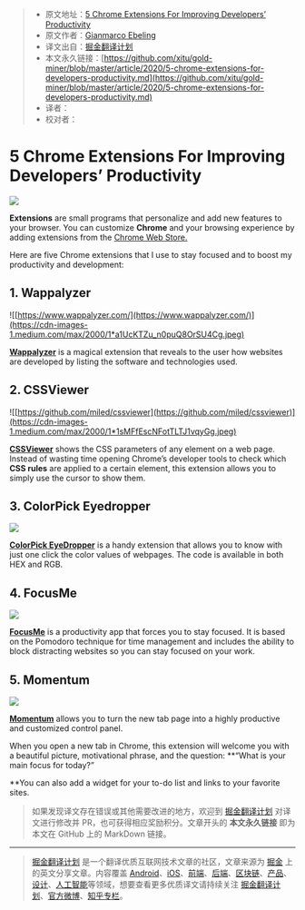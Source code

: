 > * 原文地址：[5 Chrome Extensions For Improving Developers’ Productivity](https://medium.com/javascript-in-plain-english/5-chrome-extensions-for-developers-productivity-11de7c343e58)
> * 原文作者：[Gianmarco Ebeling](https://medium.com/@ebelinggianmarco)
> * 译文出自：[掘金翻译计划](https://github.com/xitu/gold-miner)
> * 本文永久链接：[https://github.com/xitu/gold-miner/blob/master/article/2020/5-chrome-extensions-for-developers-productivity.md](https://github.com/xitu/gold-miner/blob/master/article/2020/5-chrome-extensions-for-developers-productivity.md)
> * 译者：
> * 校对者：

# 5 Chrome Extensions For Improving Developers’ Productivity

![](https://cdn-images-1.medium.com/max/2070/1*uPEdYbuRJZtwpa8YfgBefw.jpeg)

**Extensions** are small programs that personalize and add new features to your browser. You can customize **Chrome** and your browsing experience by adding extensions from the [Chrome Web Store.](https://chrome.google.com/webstore/category/extensions?hl=en)

Here are five Chrome extensions that I use to stay focused and to boost my productivity and development:

## 1. Wappalyzer

![[https://www.wappalyzer.com/](https://www.wappalyzer.com/)](https://cdn-images-1.medium.com/max/2000/1*a1UcKTZu_n0puQ8OrSU4Cg.jpeg)

**[Wappalyzer](https://chrome.google.com/webstore/detail/wappalyzer/gppongmhjkpfnbhagpmjfkannfbllamg?hl=en)** is a magical extension that reveals to the user how websites are developed by listing the software and technologies used.

## 2. CSSViewer

![[https://github.com/miled/cssviewer](https://github.com/miled/cssviewer)](https://cdn-images-1.medium.com/max/2000/1*1sMFfEscNFotTLTJ1vqyGg.jpeg)

**[CSSViewer⁣⁣](https://chrome.google.com/webstore/detail/cssviewer/ggfgijbpiheegefliciemofobhmofgce?hl=en)** shows the CSS parameters of any element on a web page. Instead of wasting time opening Chrome’s developer tools to check which **CSS rules** are applied to a certain element, this extension allows you to simply use the cursor to show them.

## 3. ColorPick Eyedropper

![](https://cdn-images-1.medium.com/max/3822/1*f-2uZAKTC3G2GiAIVLZTsA.jpeg)

**[ColorPick EyeDropper](https://chrome.google.com/webstore/detail/colorpick-eyedropper/ohcpnigalekghcmgcdcenkpelffpdolg?hl=en)⁣** is a handy extension that allows you to know with just one click the color values of webpages. The code is available in both HEX and RGB.

## 4. FocusMe

![](https://cdn-images-1.medium.com/max/3840/1*awSwn72zqNg4SIPodMylog.png)

**[FocusMe](https://chrome.google.com/webstore/detail/focusme-a-pomodoro-timer/koebbleaefghpjjmghelhjboilcmfpad?hl=en)** is a productivity app that forces you to stay focused. It is based on the Pomodoro technique for time management and includes the ability to block distracting websites so you can stay focused on your work.

## 5. Momentum⁣

![](https://cdn-images-1.medium.com/max/3840/1*ZI2Hl0DiPj1GQJDUBQLglQ.jpeg)

[**Momentum**](https://chrome.google.com/webstore/detail/momentum/laookkfknpbbblfpciffpaejjkokdgca?hl=en) allows you to turn the new tab page into a highly productive and customized control panel.

When you open a new tab in Chrome, this extension will welcome you with a beautiful picture, motivational phrase, and the question: **“What is your main focus for today?”

**You can also add a widget for your to-do list and links to your favorite sites.

> 如果发现译文存在错误或其他需要改进的地方，欢迎到 [掘金翻译计划](https://github.com/xitu/gold-miner) 对译文进行修改并 PR，也可获得相应奖励积分。文章开头的 **本文永久链接** 即为本文在 GitHub 上的 MarkDown 链接。

---

> [掘金翻译计划](https://github.com/xitu/gold-miner) 是一个翻译优质互联网技术文章的社区，文章来源为 [掘金](https://juejin.im) 上的英文分享文章。内容覆盖 [Android](https://github.com/xitu/gold-miner#android)、[iOS](https://github.com/xitu/gold-miner#ios)、[前端](https://github.com/xitu/gold-miner#前端)、[后端](https://github.com/xitu/gold-miner#后端)、[区块链](https://github.com/xitu/gold-miner#区块链)、[产品](https://github.com/xitu/gold-miner#产品)、[设计](https://github.com/xitu/gold-miner#设计)、[人工智能](https://github.com/xitu/gold-miner#人工智能)等领域，想要查看更多优质译文请持续关注 [掘金翻译计划](https://github.com/xitu/gold-miner)、[官方微博](http://weibo.com/juejinfanyi)、[知乎专栏](https://zhuanlan.zhihu.com/juejinfanyi)。
